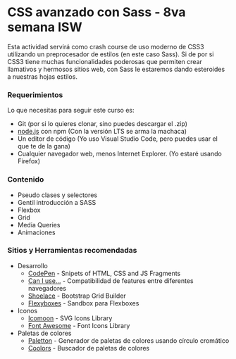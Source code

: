 # CSS avanzado con Sass - 8va semana ISW
Esta actividad servirá como crash course de uso moderno de CSS3 utilizando un preprocesador de estilos (en este caso Sass). Si de por si CSS3 tiene muchas funcionalidades poderosas que permiten crear llamativos y hermosos sitios web, con Sass le estaremos dando esteroides a nuestras hojas estilos. 

### Requerimientos
Lo que necesitas para seguir este curso es:
- Git (por si lo quieres clonar, sino puedes descargar el .zip)
- [node.js](https://nodejs.org/es/) con npm (Con la versión LTS se arma la machaca)
- Un editor de código (Yo uso Visual Studio Code, pero puedes usar el que te de la gana)
- Cualquier navegador web, menos Internet Explorer. (Yo estaré usando Firefox)

### Contenido
- Pseudo clases y selectores
- Gentil introducción a SASS
- Flexbox
- Grid
- Media Queries
- Animaciones

### Sitios y Herramientas recomendadas
- Desarrollo
  - [CodePen](https://codepen.io/) - Snipets of HTML, CSS and JS Fragments
  - [Can I use...](https://caniuse.com/) - Compatibilidad de features entre diferentes navegadores
  - [Shoelace](http://shoelace.io/) - Bootstrap Grid Builder
  - [Flexyboxes](https://the-echoplex.net/flexyboxes/) - Sandbox para Flexboxes
- Iconos
  - [Icomoon](https://icomoon.io/) - SVG Icons Library
  - [Font Awesome](https://fontawesome.com/) - Font Icons Library
- Paletas de colores
  - [Paletton](https://paletton.com/) - Generador de paletas de colores usando círculo cromático
  - [Coolors](https://coolors.co/) - Buscador de paletas de colores
